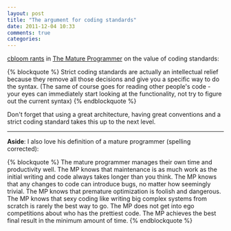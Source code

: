 ```yaml
---
layout: post
title: "The argument for coding standards"
date: 2011-12-04 10:33
comments: true
categories: 
---
```


[cbloom rants](http://cbloomrants.blogspot.com/) in [The Mature Programmer](http://cbloomrants.blogspot.com/2011/11/11-22-11-mature-programmer.html) on the value of coding standards:

{% blockquote %}
Strict coding standards are actually an intellectual relief because they remove all those decisions and give you a specific way to do the syntax. (The same of course goes for reading other people's code - your eyes can immediately start looking at the functionality, not try to figure out the current syntax)
{% endblockquote %}

Don't forget that using a great architecture, having great conventions and a strict coding standard takes this up to the next level.

---

**Aside**: I also love his definition of a mature programmer (spelling corrected):

{% blockquote %}
The mature programmer manages their own time and productivity well. The MP knows that maintenance is as much work as the initial writing and code always takes longer than you think. The MP knows that any changes to code can introduce bugs, no matter how seemingly trivial. The MP knows that premature optimization is foolish and dangerous. The MP knows that sexy coding like writing big complex systems from scratch is rarely the best way to go. The MP does not get into ego competitions about who has the prettiest code. The MP achieves the best final result in the minimum amount of time.
{% endblockquote %}

